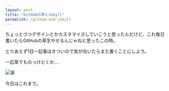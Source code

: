 ```yaml
---
layout: post
title: "GitHubの草とJekyll"
permalink: /github-and-jekyll
---
```


ちょっとづつデザインとかカスタマイズしていこうと思ったんだけど、これ毎日書いたらGitHubの草生やせるんじゃねと思ったこの時。

とりあえず1日一記事はきついので気が向いたらまた書くことにしよう。

一応草でものっけとくか....

![草](https://grass-graph.moshimo.works/images/0505Keitan.png?background=none&width=999999999)

今日はこれまで。